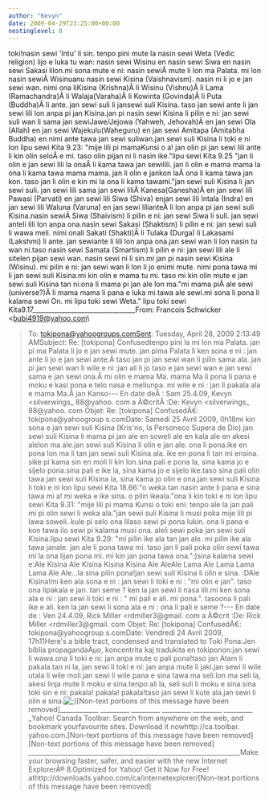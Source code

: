 ```yaml
---
author: "Kevyn"
date: 2009-04-29T23:25:00+00:00
nestinglevel: 0
---
```

toki!nasin sewi 'Intu' li sin. tenpo pini mute la nasin sewi Weta (Vedic religion) lijo e luka tu wan: nasin sewi Wisinu en nasin sewi Siwa en nasin sewi Sakasi lilon.mi sona mute e ni: nasin sewiÂ mute li lon ma Palata. mi lon nasin sewiÂ Wisinuanu nasin sewi Kisina (Vaishnavism). nasin ni li jo e jan sewi wan. nimi ona liKisina (Krishna)Â li Wisinu (Vishnu)Â li Lama (Ramachandra)Â li Walaja(Varaha)Â li Kowinta (Govinda)Â li Puta (Buddha)Â li ante. jan sewi suli li jansewi suli Kisina. taso jan sewi ante li jan sewi lili lon anpa pi jan Kisina.jan pi nasin sewi Kisina li pilin e ni: jan sewi suli wan li sama jan sewiJawe/Jejowa (Yahweh, Jehovah)Â en jan sewi Ola (Allah) en jan sewi Wajekulu(Waheguru) en jan sewi Amitapa (Amitabha Buddha) en nimi ante tawa jan sewi suliwan.jan sewi suli Kisina li toki e ni lon lipu sewi Kita 9.23: "mije lili pi mamaKunsi o a! jan olin pi jan sewi lili ante li kin olin seloÂ e mi. taso olin pijan ni li nasin ike."lipu sewi Kita 9.25 "jan li olin e jan sewi lili la onaÂ li kama tawa jan sewilili. jan li olin e mama mama la ona li kama tawa mama mama. jan li olin e jankon laÂ ona li kama tawa jan kon. taso jan li olin e kin mi la ona li kama tawami."jan sewi suli Kisina li jan sewi suli. jan sewi lili sama jan sewi liliÂ Kanesa(Ganesha)Â en jan sewi lili Pawasi (Parvati) en jan sewi lili Siwa (Shiva) enjan sewi lili Intala (Indra) en jan sewi lili Waluna (Varuna) en jan sewi lilianteÂ li lon anpa pi jan sewi suli Kisina.nasin sewiÂ Siwa (Shaivism) li pilin e ni: jan sewi Siwa li suli. jan sewi anteli lili lon anpa ona.nasin sewi Sakasi (Shaktism) li pilin e ni: jan sewi suli li wawa meli. nimi onali Sakati (Shakti)Â li Tulaka (Durga) li Lakasami (Lakshmi) li ante. jan sewiante li lili lon anpa ona.jan sewi wan li lon nasin tu wan ni.taso nasin sewi Samata (Smartism) li pilin e ni: jan sewi lili ale li sitelen pijan sewi wan. nasin sewi ni li sin.mi jan pi nasin sewi Kisina (Wisinu). mi pilin e ni: jan sewi wan li lon li jo enimi mute. nimi pona tawa mi li jan sewi suli Kisina.mi kin olin e mama tu mi. taso mi kin olin mute e jan sewi suli Kisina tan ni:ona li mama pi jan ale lon ma."mi mama piÂ ale sewi (universe?)Â li mama mama li pana e luka mi tawa ale sewi.mi sona li pona li kalama sewi On. mi lipu toki sewi Weta." lipu toki sewi Kita9.17\_\_\_\_\_\_\_\_\_\_\_\_\_\_\_\_\_\_\_\_\_\_\_\_\_\_\_\_\_\_\_\_From: Francois Schwicker <[bubi4919@yahoo.com](mailto://bubi4919@yahoo.com)\
>To: [tokipona@yahoogroups.comSent](mailto://tokipona@yahoogroups.comSent): Tuesday, April 28, 2009 2:13:49 AMSubject: Re: \[tokipona\] Confusedtenpo pini la mi lon ma Palata. jan pi ma Palata li jo e jan sewi mute. jan pima Palata li ken sona e ni : jan ante li jo e jan sewi ante.Â taso jan pi jan sewi wan li pilin sama ala. jan pi jan sewi wan li wile e ni :jan ali li jo taso e jan sewi wan e jan sewi sama e jan sewi ona.Â mi olin e mama Ma. mama Ma li pona li pana e moku e kasi pona e telo nasa e meliunpa. mi wile e ni : jan li pakala ala e mama Ma.Â jan Kanso---
 En date deÂ : Sam 25.4.09, Kevyn <silverwings\_ 88@yahoo. com
> a Ã©critÂ :De: Kevyn <silverwings\_ 88@yahoo. com
>Objet: Re: \[tokipona\] ConfusedÃ€: tokipona@yahoogroup s.comDate: Samedi 25 Avril 2009, 0h18mi kin sona e jan sewi suli Kisina (Kris'no, la Personeco Supera de Dio).jan sewi suli Kisina li mama pi jan ale en soweli ale en kala ale en akesi alelon ma ale.jan sewi suli Kisina li olin e jan ale. ona li pona.ike en pona lon ma li tan jan sewi suli Kisina ala. ike en pona li tan mi ensina. sike pi kama sin en moli li kin lon.sina pali e pona la, sina kama jo e sijelo pona.sina pali e ike la, sina kama jo e sijelo ike.taso sina pali olin tawa jan sewi suli Kisina la, sina kama jo olin e ona.jan sewi suli Kisina li toki e ni lon lipu sewi Kita 18.66:"o weka tan nasin ante li pana e sina tawa mi a! mi weka e ike sina. o pilin ikeala."ona li kin toki e ni lon lipu sewi Kita 9.31: "mije lili pi mama Kunsi o toki eni: tenpo ale la jan pali mi pi olin sewi li weka ala."jan sewi suli Kisina li musi poka mije lili pi lawa soweli. kule pi selo ona lilaso sewi pi pona lukin. ona li pana e kon tawa ilo sewi pi kalama musi ona. aleli sewi poka jan sewi suli Kisina.lipu sewi Kita 9.29: "mi pilin ike ala tan jan ale. mi pilin ike ala tawa janale. jan ale li pona tawa mi. taso jan li pali poka olin sewi tawa mi la ona lijan pona mi. mi kin jan pona tawa ona.":)sina kalama sewi e:Ale Kisina Ale Kisina Kisina Kisina Ale AleAle Lama Ale Lama Lama Lama Ale Ale...la sina pilin pona!jan sewi suli Kisina li olin e sina. :DAle Kisina!mi ken ala sona e ni : jan sewi li toki e ni : "mi olin e jan". taso ona lipakala e jan. tan seme ? ken la jan sewi li nasa lili.mi ken sona ala e ni : jan sewi li toki e ni : " mi pali e ali. mi pona.". tasoona li pali ike e ali. ken la jan sewi li sona ala e ni : ona li pali e seme ?---
 En date de : Ven 24.4.09, Rick Miller <rdmiller3@gmail. com
> a Ã©crit :De: Rick Miller <rdmiller3@gmail. com
>Objet: Re: \[tokipona\] ConfusedÃ€: tokipona@yahoogroup s.comDate: Vendredi 24 Avril 2009, 17h11Here's a bible tract, condensed and translated to Toki Pona:Jen biblia propagandaÄµo, koncentrita kaj tradukita en tokiponon:jan sewi li wawa.ona li toki e ni: jan anpa mute o pali pona!taso jan Atam li pakala.tan ni la, jan sewi li toki e ni: jan anpa mute li jaki.jan sewi li wile utala li wile moli.jan sewi li wile pana e sina tawa ma seli.lon ma seli la, akesi linja mute li moku e sina.tenpo ali la, seli suli li moku e sina.sina toki sin e ni: pakala! pakala! pakala!taso jan sewi li kute ala.jan sewi li olin e sina.![;)](images/smilies/icon_e_wink.gif "Wink")\[Non-text portions of this message have been removed\]\_\_\_\_\_\_\_\_\_\_\_\_ \_\_\_\_\_\_\_\_\_ \_\_\_\_\_\_\_\_\_ \_\_\_\_\_\_\_\_\_ \_\_\_\_\_\_\_\_\_ \_\_\_\_\_\_\_\_\_ \_Yahoo! Canada Toolbar: Search from anywhere on the web, and bookmark yourfavourite sites. Download it nowhttp://ca.toolbar. yahoo.com.\[Non-text portions of this message have been removed\]\[Non-text portions of this message have been removed\] \_\_\_\_\_\_\_\_\_\_\_\_\_\_\_\_\_\_\_\_\_\_\_\_\_\_\_\_\_\_\_\_\_\_\_\_\_\_\_\_\_\_\_\_\_\_\_\_\_\_\_\_\_\_\_\_\_\_\_\_\_\_\_\_\_\_Make your browsing faster, safer, and easier with the new Internet ExplorerÂ® 8.Optimized for Yahoo! Get it Now for Free! athttp://downloads.yahoo.com/ca/internetexplorer/\[Non-text portions of this message have been removed\]